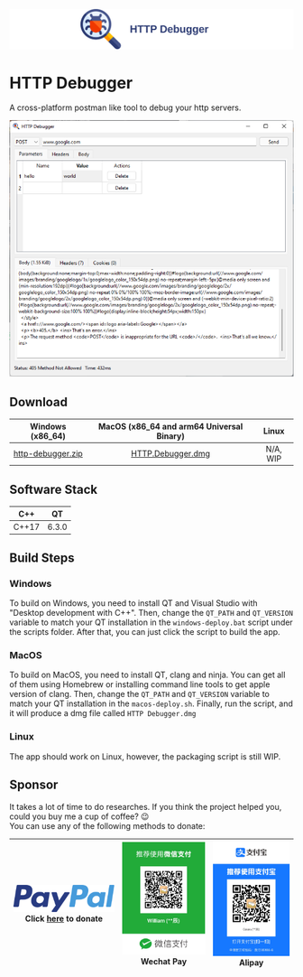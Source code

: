![Logo](/doc/img/title.svg)

# HTTP Debugger
A cross-platform postman like tool to debug your http servers.
<p align="center">
  <img src="/doc/img/demo.png">
</p>

## Download
|                                              Windows (x86_64)                                               |                                  MacOS (x86_64 and arm64 Universal Binary)                                  |  Linux   |
|:-----------------------------------------------------------------------------------------------------------:|:-----------------------------------------------------------------------------------------------------------:|:--------:|
| [http-debugger.zip](https://github.com/Galaxy0419/http-debugger/releases/download/v1.0.0/http-debugger.zip) | [HTTP.Debugger.dmg](https://github.com/Galaxy0419/http-debugger/releases/download/v1.0.0/HTTP.Debugger.dmg) | N/A, WIP |

## Software Stack
|  C++  |  QT   |
|:-----:|:-----:|
| C++17 | 6.3.0 |

## Build Steps
### Windows
To build on Windows, you need to install QT and Visual Studio with "Desktop development with C++".
Then, change the ```QT_PATH``` and ```QT_VERSION``` variable to match your QT installation in the ```windows-deploy.bat```
script under the scripts folder.  After that, you can just click the script to build the app.

### MacOS
To build on MacOS, you need to install QT, clang and ninja.  You can get all of them using Homebrew or installing
command line tools to get apple version of clang.  Then, change the ```QT_PATH``` and ```QT_VERSION``` variable
to match your QT installation in the ```macos-deploy.sh```.  Finally, run the script, and it will
produce a dmg file called ```HTTP Debugger.dmg```

### Linux
The app should work on Linux, however, the packaging script is still WIP.

## Sponsor
It takes a lot of time to do researches.  If you think the project helped you, could you buy me a cup of coffee? 😉  
You can use any of the following methods to donate:  

| [![PayPal](/doc/img/paypal.svg)](https://www.paypal.com/paypalme/tianchentang)<br/>Click [here](https://www.paypal.com/paypalme/tianchentang) to donate | ![Wechat Pay](/doc/img/wechat.jpg)<br/>Wechat Pay | ![Alipay](/doc/img/alipay.jpg) Alipay |
|---------------------------------------------------------------------------------------------------------------------------------------------------------|---------------------------------------------------|---------------------------------------|
